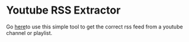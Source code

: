 # Youtube RSS Extractor

Go [here](https://dungdoanh.github.io/rssyoutube/)to use this simple tool to get the correct rss feed from a youtube channel or playlist.
